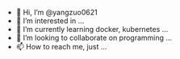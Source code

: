 - 👋 Hi, I’m @yangzuo0621
- 👀 I’m interested in ...
- 🌱 I’m currently learning docker, kubernetes ...
- 💞️ I’m looking to collaborate on programming ...
- 📫 How to reach me, just ...

<!---
yangzuo0621/yangzuo0621 is a ✨ special ✨ repository because its `README.md` (this file) appears on your GitHub profile.
You can click the Preview link to take a look at your changes.
--->
